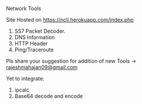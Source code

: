 Network Tools

Site Hosted on 
https://ncli.herokuapp.com/index.php

1. SS7 Packet Decoder.
2. DNS Information
3. HTTP Header
4. Ping/Traceroute




Pls share your suggestion for addition of new Tools -> rajeshmahajan09@gmail.com

Yet to integrate:
1. ipcalc
2. Base64 decode and encode


